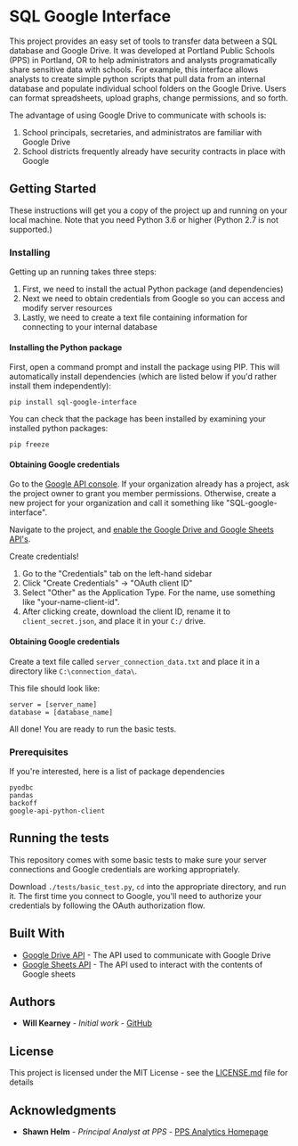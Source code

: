 # SQL Google Interface

This project provides an easy set of tools to transfer data between a SQL database and Google Drive. It was developed at Portland Public Schools (PPS) in Portland, OR to help administrators and analysts programatically share sensitive data with schools. For example, this interface allows analysts to create simple python scripts that pull data from an internal database and populate individual school folders on the Google Drive. Users can format spreadsheets, upload graphs, change permissions, and so forth.

The advantage of using Google Drive to communicate with schools is:
1. School principals, secretaries, and administratos are familiar with Google Drive
2. School districts frequently already have security contracts in place with Google

## Getting Started

These instructions will get you a copy of the project up and running on your local machine. Note that you need Python 3.6 or higher (Python 2.7 is not supported.)

### Installing

Getting up an running takes three steps:
1. First, we need to install the actual Python package (and dependencies)
2. Next we need to obtain credentials from Google so you can access and modify server resources
3. Lastly, we need to create a text file containing information for connecting to your internal database

#### Installing the Python package

First, open a command prompt and install the package using PIP. This will automatically install dependencies (which are listed below if you'd rather install them independently):

```
pip install sql-google-interface
```

You can check that the package has been installed by examining your installed python packages:

```
pip freeze
```

#### Obtaining Google credentials

Go to the [Google API console](https://console.developers.google.com/). If your organization already has a project, ask the project owner to grant you member permissions. Otherwise, create a new project for your organization and call it something like "SQL-google-interface".

Navigate to the project, and [enable the Google Drive and Google Sheets API's](https://support.google.com/googleapi/answer/6158841?hl=en).

Create credentials!
1. Go to the "Credentials" tab on the left-hand sidebar
2. Click "Create Credentials" -> "OAuth client ID"
3. Select "Other" as the Application Type. For the name, use something like "your-name-client-id".
4. After clicking create, download the client ID, rename it to ```client_secret.json```, and place it in your ```C:/``` drive.

#### Obtaining Google credentials

Create a text file called ```server_connection_data.txt``` and place it in a directory like ```C:\connection_data\```.

This file should look like:

```
server = [server_name]
database = [database_name]
```

All done! You are ready to run the basic tests.

### Prerequisites

If you're interested, here is a list of package dependencies

```
pyodbc
pandas
backoff
google-api-python-client
```

## Running the tests

This repository comes with some basic tests to make sure your server connections and Google credentials are working appropriately.

Download ```./tests/basic_test.py```, ```cd``` into the appropriate directory, and run it. The first time you connect to Google, you'll need to authorize your credentials by following the OAuth authorization flow.

## Built With

* [Google Drive API](https://developers.google.com/drive) - The API used to communicate with Google Drive
* [Google Sheets API](https://developers.google.com/sheets) - The API used to interact with the contents of Google sheets

## Authors

* **Will Kearney** - *Initial work* - [GitHub](https://github.com/wtkearney)

## License

This project is licensed under the MIT License - see the [LICENSE.md](LICENSE.md) file for details

## Acknowledgments

* **Shawn Helm** - *Principal Analyst at PPS* - [PPS Analytics Homepage](https://www.pps.net/Page/940)